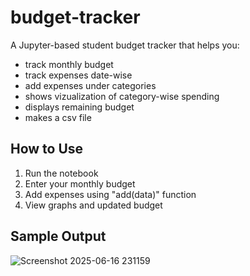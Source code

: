 # budget-tracker
A Jupyter-based student budget tracker that helps you:
- track monthly budget
- track expenses date-wise
- add expenses under categories
- shows vizualization of category-wise spending
- displays remaining budget
- makes a csv file 

## How to Use
1. Run the notebook
2. Enter your monthly budget
3. Add expenses using "add(data)" function
4. View graphs and updated budget

## Sample Output
![Screenshot 2025-06-16 231159](https://github.com/user-attachments/assets/5b5b12b6-3485-4449-853a-8b40db4d421a)
